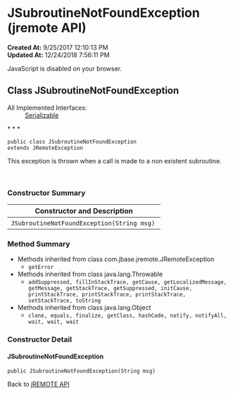 # JSubroutineNotFoundException (jremote API)

**Created At:** 9/25/2017 12:10:13 PM  
**Updated At:** 12/24/2018 7:56:11 PM  

<noscript><div>JavaScript is disabled on your browser.</div></noscript><!-- ========= START OF TOP NAVBAR ======= -->
<!--   -->

## Class JSubroutineNotFoundException

<dl><dt>All Implemented Interfaces:</dt><dd><a href="http://java.sun.com/j2se/1.5.0/docs/api/java/io/Serializable.html?is-external=true" title="class or interface in java.io">Serializable</a></dd></dl>
* * *


```
public class JSubroutineNotFoundException
extends JRemoteException
```

This exception is thrown when a call is made to a non existent subroutine.
<dl><dt><br></dt></dl>

<!--   -->

### Constructor Summary


| Constructor and Description<br> |
| --- |
| `JSubroutineNotFoundException(String msg)` <br> |




<!--   -->

### Method Summary

- <!--   -->Methods inherited from class com.jbase.jremote.JRemoteException
    - `getError`
- <!--   -->Methods inherited from class java.lang.Throwable
    - `addSuppressed, fillInStackTrace, getCause, getLocalizedMessage, getMessage, getStackTrace, getSuppressed, initCause, printStackTrace, printStackTrace, printStackTrace, setStackTrace, toString`
- <!--   -->Methods inherited from class java.lang.Object
    - `clone, equals, finalize, getClass, hashCode, notify, notifyAll, wait, wait, wait`

<!--   -->

### Constructor Detail
<!--   -->


#### JSubroutineNotFoundException

```
public JSubroutineNotFoundException(String msg)
```
<!-- ========= END OF CLASS DATA ========= --><!-- ======= START OF BOTTOM NAVBAR ====== -->
<!--   -->


Back to [jREMOTE API](com_jbase_jremote_package-summary)


